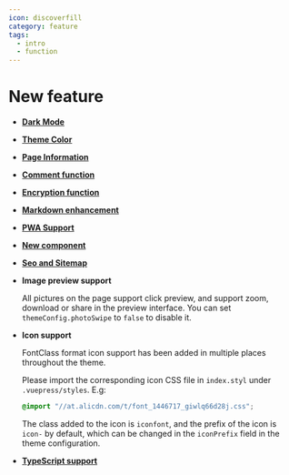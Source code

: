 ```yaml
---
icon: discoverfill
category: feature
tags:
  - intro
  - function
---
```


# New feature

- [**Dark Mode**](theme.md#dark-mode)

- [**Theme Color**](theme.md#theme-color)

- [**Page Information**](page-info.md)

- [**Comment function**](comment.md)

- [**Encryption function**](encrypt.md)

- [**Markdown enhancement**](markdown/readme.md)

- [**PWA Support**](pwa.md)

- [**New component**](component.md)

- [**Seo and Sitemap**](seoAndSitemap.md)

- **Image preview support**

  All pictures on the page support click preview, and support zoom, download or share in the preview interface. You can set `themeConfig.photoSwipe` to `false` to disable it.

- **Icon support**

  FontClass format icon support has been added in multiple places throughout the theme.

  Please import the corresponding icon CSS file in `index.styl` under `.vuepress/styles`. E.g:

  ```css
  @import "//at.alicdn.com/t/font_1446717_giwlq66d28j.css";
  ```

  The class added to the icon is `iconfont`, and the prefix of the icon is `icon-` by default, which can be changed in the `iconPrefix` field in the theme configuration.

- [**TypeScript support**](typescript.md)
